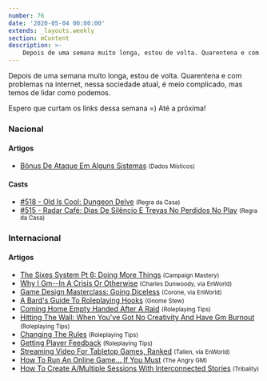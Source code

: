 ```yaml
---
number: 76
date: '2020-05-04 00:00:00'
extends: _layouts.weekly
section: mContent
description: >-
    Depois de uma semana muito longa, estou de volta. Quarentena e com problemas na internet, nessa sociedade atual, é meio complicado, mas temos de lidar como podemos.    Espero que curtam os links dessa semana =) Até a próxima!
---
```


Depois de uma semana muito longa, estou de volta. Quarentena e com problemas na internet, nessa sociedade atual, é meio complicado, mas temos de lidar como podemos.

Espero que curtam os links dessa semana =) Até a próxima!

### Nacional

#### Artigos

- [Bônus De Ataque Em Alguns Sistemas] <small>(Dados Místicos)</small>

#### Casts

- [#518 - Old Is Cool: Dungeon Delve] <small>(Regra da Casa)</small>
- [#515 - Radar Café: Dias De Silêncio E Trevas No Perdidos No Play] <small>(Regra da Casa)</small>

### Internacional

#### Artigos

- [The Sixes System Pt 6: Doing More Things] <small>(Campaign Mastery)</small>
- [Why I Gm--In A Crisis Or Otherwise] <small>(Charles Dunwoody, via EnWorld)</small>
- [Game Design Masterclass: Going Diceless] <small>(Corone, via EnWorld)</small>
- [A Bard's Guide To Roleplaying Hooks] <small>(Gnome Stew)</small>
- [Coming Home Empty Handed After A Raid] <small>(Roleplaying Tips)</small>
- [Hitting The Wall: When You've Got No Creativity And Have Gm Burnout] <small>(Roleplaying Tips)</small>
- [Changing The Rules] <small>(Roleplaying Tips)</small>
- [Getting Player Feedback] <small>(Roleplaying Tips)</small>
- [Streaming Video For Tabletop Games, Ranked] <small>(Talien, via EnWorld)</small>
- [How To Run An Online Game… If You Must] <small>(The Angry GM)</small>
- [How To Create A/Multiple Sessions With Interconnected Stories] <small>(Tribality)</small>


[Game Design Masterclass: Going Diceless]: https://www.enworld.org/threads/game-design-masterclass-going-diceless.670334/
[#518 - Old Is Cool: Dungeon Delve]: https://regradacasa.podbean.com/e/518-old-is-cool-dungeon-delve/
[Coming Home Empty Handed After A Raid]: https://www.roleplayingtips.com/players-characters/coming-home-empty-handed-after-a-raid/
[Hitting The Wall: When You've Got No Creativity And Have Gm Burnout]: https://www.roleplayingtips.com/running-games/hitting-the-wall-when-youve-got-no-creativity-and-have-gm-burnout/
[Why I Gm--In A Crisis Or Otherwise]: https://www.enworld.org/threads/why-i-gm-in-a-crisis-or-otherwise.671685/
[How To Create A/Multiple Sessions With Interconnected Stories]: https://www.tribality.com/2020/04/29/how-to-create-a-multiple-sessions-with-interconnected-stories/
[#515 - Radar Café: Dias De Silêncio E Trevas No Perdidos No Play]: https://regradacasa.podbean.com/e/515-radar-cafe-dias-de-silencio-e-trevas-no-perdidos-no-play/
[Changing The Rules]: https://www.roleplayingtips.com/rptn/changing-the-rules/
[Getting Player Feedback]: https://www.roleplayingtips.com/rptn/getting-player-feedback/
[The Sixes System Pt 6: Doing More Things]: http://www.campaignmastery.com/blog/sixes-system-6-doing-more-things/
[A Bard's Guide To Roleplaying Hooks]: https://gnomestew.com/a-bards-guide-to-roleplaying-hooks/
[How To Run An Online Game… If You Must]: https://theangrygm.com/how-to-run-an-online-game/
[Streaming Video For Tabletop Games, Ranked]: https://www.enworld.org/threads/streaming-video-for-tabletop-games-ranked.671682/
[Bônus De Ataque Em Alguns Sistemas]: https://dadosmisticos.com/2020/05/02/bonus-de-ataque-em-alguns-sistemas/

